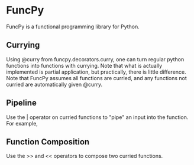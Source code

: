# FuncPy
FuncPy is a functional programming library for Python.
## Currying
Using @curry from funcpy.decorators.curry, one can turn regular python functions
into functions with currying. Note that what is actually implemented is partial
application, but practically, there is little difference. Note that FuncPy
assumes all functions are curried, and any functions not curried are automatically
given @curry.

## Pipeline
Use the | operator on curried functions to "pipe" an input into the function.
For example,

## Function Composition
Use the >> and << operators to compose two curried functions.
